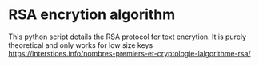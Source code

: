 # RSA encrytion algorithm

This python script details the RSA protocol for text encrytion. It is purely theoretical and only works for low size keys
https://interstices.info/nombres-premiers-et-cryptologie-lalgorithme-rsa/
